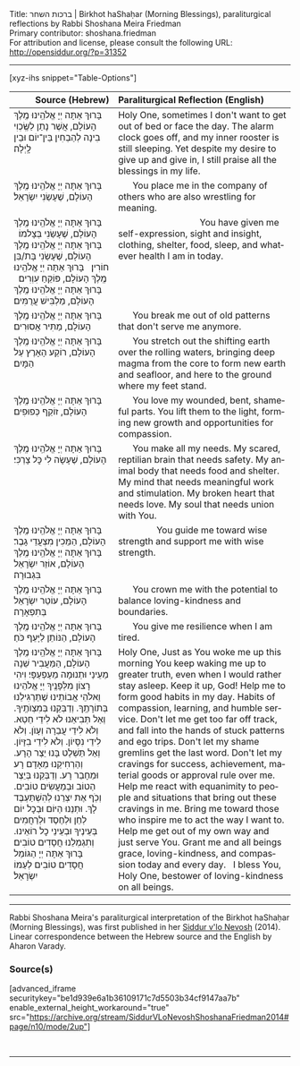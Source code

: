 <html>
<head></head>
<body>
Title: ברכות השחר | Birkhot haShaḥar (Morning Blessings), paraliturgical reflections by Rabbi Shoshana Meira Friedman<br />
Primary contributor: shoshana.friedman<br />
For attribution and license, please consult the following URL: <a href="http://opensiddur.org/?p=31352">http://opensiddur.org/?p=31352</a>
<p />
<hr />

[xyz-ihs snippet="Table-Options"]<table style="margin-left: auto; margin-right: auto;" class="draggable">
<thead><tr><th id="x" style="text-align: right;">Source (Hebrew)</th><th style="text-align: left;">Paraliturgical Reflection (English)</th></tr></thead>
<tbody>
<tr><td style="vertical-align:top;">
<div class="liturgy" lang="he">
בָּרוּךְ אַתָּה 
יְיָ אֱלֹהֵֽינוּ
מֶֽלֶךְ הָעוֹלָם, 
אֲשֶׁר נָתַן לַשֶּֽׂכְוִי בִינָה 
לְהַבְחִין בֵּין־יוֹם וּבֵין לָֽיְלָה׃
</span></div></td>
 
<td style="vertical-align:top;">
<div class="english" lang="en">
Holy One, 
sometimes I don't want to get out of bed or face the day.
The alarm clock goes off, and my inner rooster is still sleeping.
Yet despite my desire to give up and give in, 
I still praise all the blessings in my life.
</div></td></tr>


<tr><td style="vertical-align:top;">
<div class="liturgy" lang="he">
בָּרוּךְ אַתָּה 
יְיָ אֱלֹהֵֽינוּ
מֶֽלֶךְ הָעוֹלָם, 
שֶׁעָשַׂנִי יִשְׂרָאֵל׃
</span></div></td>
 
<td style="vertical-align:top;">
<div class="english" lang="en">
&nbsp;
&nbsp;
&nbsp;
You place me in the company of others who are also wrestling for meaning.
</div></td></tr>


<tr><td style="vertical-align:top;">
<div class="liturgy" lang="he">
בָּרוּךְ אַתָּה 
יְיָ אֱלֹהֵֽינוּ
מֶֽלֶךְ הָעוֹלָם, 
שֶׁעָשַׂנִי בְּצָלמוֹ׃
&nbsp;
בָּרוּךְ אַתָּה 
יְיָ אֱלֹהֵֽינוּ
מֶֽלֶךְ הָעוֹלָם, 
שֶׁעָשַׂנִי בָּת/בֵּן חוֹרִין׃
&nbsp;
בָּרוּךְ אַתָּה 
יְיָ אֱלֹהֵֽינוּ
מֶֽלֶךְ הָעוֹלָם, 
פּוֹקֵחַ עִוְרִים׃
&nbsp;
בָּרוּךְ אַתָּה 
יְיָ אֱלֹהֵֽינוּ
מֶֽלֶךְ הָעוֹלָם, מַלְבִּישׁ עֲרֻמִּים׃
</span></div></td>
 
<td style="vertical-align:top;">
<div class="english" lang="en">
&nbsp;
&nbsp;
&nbsp;
&nbsp;
&nbsp;
&nbsp;
&nbsp;
&nbsp;
&nbsp;
&nbsp;
&nbsp;
&nbsp;
&nbsp;
&nbsp;
&nbsp;
&nbsp;
&nbsp;
You have given me self-expression, sight and insight, clothing, shelter, food, sleep, and whatever health I am in today.
</div></td></tr>


<tr><td style="vertical-align:top;">
<div class="liturgy" lang="he">
בָּרוּךְ אַתָּה 
יְיָ אֱלֹהֵֽינוּ
מֶֽלֶךְ הָעוֹלָם, 
מַתִּיר אֲסוּרִים׃
</span></div></td>
 
<td style="vertical-align:top;">
<div class="english" lang="en">
&nbsp;
&nbsp;
&nbsp;
You break me out of old patterns that don't serve me anymore.
</div></td></tr>


<tr><td style="vertical-align:top;">
<div class="liturgy" lang="he">
בָּרוּךְ אַתָּה 
יְיָ אֱלֹהֵֽינוּ
מֶֽלֶךְ הָעוֹלָם, 
רוֹקַע הָאָרֶץ עַל הַמָּיִם׃
</span></div></td>
 
<td style="vertical-align:top;">
<div class="english" lang="en">
&nbsp;
&nbsp;
&nbsp;
You stretch out the shifting earth over the rolling waters, 
bringing deep magma from the core to form new earth and seafloor, 
and here to the ground where my feet stand.
</div></td></tr>


<tr><td style="vertical-align:top;">
<div class="liturgy" lang="he">
בָּרוּךְ אַתָּה 
יְיָ אֱלֹהֵֽינוּ
מֶֽלֶךְ הָעוֹלָם, 
זוֹקֵף כְּפוּפִים׃
</span></div></td>
 
<td style="vertical-align:top;">
<div class="english" lang="en">
&nbsp;
&nbsp;
&nbsp;
You love my wounded, bent, shameful parts. 
You lift them to the light, forming new growth and opportunities for compassion.
</div></td></tr>


<tr><td style="vertical-align:top;">
<div class="liturgy" lang="he">
בָּרוּךְ אַתָּה 
יְיָ אֱלֹהֵֽינוּ
מֶֽלֶךְ הָעוֹלָם, 
שֶׁעָשָׂה לִי כׇּל צָרְכִּי׃
</span></div></td>
 
<td style="vertical-align:top;">
<div class="english" lang="en">
&nbsp;
&nbsp;
&nbsp;
You make all my needs. 
My scared, reptilian brain that needs safety.
My animal body that needs food and shelter. 
My mind that needs meaningful work and stimulation. 
My broken heart that needs love.
My soul that needs union with You.
</div></td></tr>


<tr><td style="vertical-align:top;">
<div class="liturgy" lang="he">
בָּרוּךְ אַתָּה 
יְיָ אֱלֹהֵֽינוּ
מֶֽלֶךְ הָעוֹלָם, 
הַמֵּכִין מִצְעֲדֵי גָבֶר׃
&nbsp;
בָּרוּךְ אַתָּה 
יְיָ אֱלֹהֵֽינוּ
מֶֽלֶךְ הָעוֹלָם, 
אוֹזֵר יִשְׂרָאֵל בִּגְבוּרָה׃ 
</span></div></td>
 
<td style="vertical-align:top;">
<div class="english" lang="en">
&nbsp;
&nbsp;
&nbsp;
&nbsp;
&nbsp;
&nbsp;
&nbsp;
&nbsp;
You guide me toward wise strength and support me with wise strength.
</div></td></tr>


<tr><td style="vertical-align:top;">
<div class="liturgy" lang="he">
בָּרוּךְ אַתָּה 
יְיָ אֱלֹהֵֽינוּ
מֶֽלֶךְ הָעוֹלָם, 
עוֹטֵר יִשְׂרָאֵל בְּתִפְאָרָה׃
</span></div></td>
 
<td style="vertical-align:top;">
<div class="english" lang="en">
&nbsp;
&nbsp;
&nbsp;
You crown me with the potential to balance loving-kindness and boundaries.
</div></td></tr>


<tr><td style="vertical-align:top;">
<div class="liturgy" lang="he">
בָּרוּךְ אַתָּה 
יְיָ אֱלֹהֵֽינוּ
מֶֽלֶךְ הָעוֹלָם, 
הַנּוֹתֵן לַיָּעֵף כֹּחַ׃
</span></div></td>
 
<td style="vertical-align:top;">
<div class="english" lang="en">
&nbsp;
&nbsp;
&nbsp;
You give me resilience when I am tired.
</div></td></tr>


<tr><td style="vertical-align:top;">
<div class="liturgy" lang="he">
בָּרוּךְ אַתָּה 
יְיָ אֱלֹהֵֽינוּ
מֶֽלֶךְ הָעוֹלָם,
הַמַּעֲבִיר שֵׁנָה מֵעֵינַי וּתְנוּמָה מֵעַפְעַפָּי׃ 
וִיהִי רָצוֹן מִלְּפָנֶֽיךָ יְיָ אֱלֹהֵינוּ וֵאלֹהֵי אֲבוֹתֵינוּ 
שֶׁתַּרְגִּילֵנוּ בְּתוֹרָתֶֽךָ. 
וְדַבְּקֵנוּ בְּמִצְוֺתֶֽיךָ. 
וְאַל תְּבִיאֵנוּ לֹא לִידֵי חֵטְא. 
וְלֹא לִידֵי עֲבֵרָה וְעָוֺן. 
וְלֹא לִידֵי נִסָּיוֹן. וְלֹא לִידֵי בִזָּיוֹן. 
וְאַל תַּשְׁלֶט בָּנוּ יֵצֶר הָרָע. 
וְהַרְחִיקֵנוּ מֵאָדָם רָע וּמֵחָבֵר רָע. 
וְדַבְּקֵנוּ בְּיֵצֶר הַטוֹב וּבְמַעֲשִׂים טוֹבִים. 
וְכֹֽף אֶת יִצְרֵנוּ לְהִשְׁתַּעְבֶּד לָךְ. 
וּתְנֵנוּ הַיּוֹם וּבְכׇל יוֹם לְחֵן וּלְחֶסֶד וּלְרַחֲמִים בְּעֵינֶיךָ וּבְעֵינֵי כׇל רוֹאֵינוּ. 
וְתִגְמְלֵנוּ חֲסָדִים טוֹבִים׃ 
בָּרוּךְ אַתָּה יְיָ 
הַגּוֹמֵל חֲסָדִים טוֹבִים לְעַמּוֹ יִשְׂרָאֵל׃
</span></div></td>
 
<td style="vertical-align:top;">
<div class="english" lang="en">
Holy One,
Just as You woke me up this morning
You keep waking me up to greater truth,
even when I would rather stay asleep.
Keep it up, God!
Help me to form good habits in my day.
Habits of compassion, learning, and humble service.
Don't let me get too far off track, and fall into the hands of stuck patterns and ego trips.
Don't let my shame gremlins get the last word.
Don't let my cravings for success, achievement, material goods or approval rule over me.
&nbsp;
Help me react with equanimity to people and situations that bring out these cravings in me.
Bring me toward those who inspire me to act the way I want to.
Help me get out of my own way and just serve You.
Grant me and all beings grace, loving-kindness, and compassion today and every day.
&nbsp;
I bless You, Holy One, 
bestower of loving-kindness on all beings.
</div></td></tr>
</tbody></table>

<hr />

Rabbi Shoshana Meira's paraliturgical interpretation of the Birkhot haShaḥar (Morning Blessings), was first published in her <a href="/?p=9556">Siddur v'lo Nevosh</a> (2014). Linear correspondence between the Hebrew source and the English by Aharon Varady.

<h3>Source(s)</h3>

[advanced_iframe securitykey="be1d939e6a1b36109171c7d5503b34cf9147aa7b" enable_external_height_workaround="true" src="https://archive.org/stream/SiddurVLoNevoshShoshanaFriedman2014#page/n10/mode/2up"]

&nbsp;

<hr />

&nbsp;
</body>
</html>